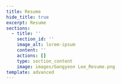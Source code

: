 ```yaml
---
title: Resume
hide_title: true
excerpt: Resume
sections:
  - title: ''
    section_id: ''
    image_alt: lorem-ipsum
    content: ''
    actions: []
    type: section_content
    image: images/Gangyeon Lee_Resume.png
template: advanced
---
```

